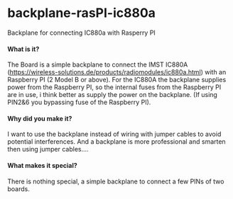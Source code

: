 # backplane-rasPI-ic880a
Backplane for connecting IC880a with Rasperry PI
#### What is it?
The Board is a simple backplane to connect the IMST IC880A (https://wireless-solutions.de/products/radiomodules/ic880a.html) with an Raspberry PI (2 Model B or above). For the IC880A the backplane supplies power from the Raspberry PI, so the internal fuses from the Raspberry PI are in use, i think better as supply the power on the backplane. (If using PIN2&6 you bypassing fuse of the Raspberry PI).

#### Why did you make it?
I want to use the backplane instead of wiring with jumper cables to avoid potential interferences. And a backplane is more professional and smarten then using jumper cables....

#### What makes it special?
There is nothing special, a simple backplane to connect a few PINs of two boards.
